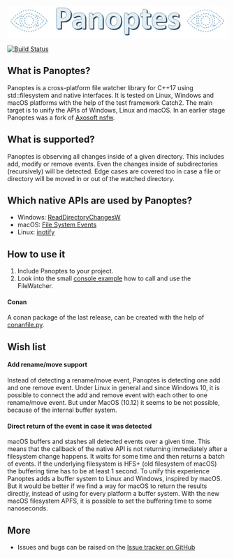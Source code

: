 ![catch logo](artwork/panoptes-logo.jpg)

[![Build Status](https://travis-ci.com/neXenio/panoptes.svg?branch=master)](https://travis-ci.com/neXenio/panoptes)

## What is Panoptes?

Panoptes is a cross-platform file watcher library for C++17 using std::filesystem and native interfaces. It is tested on Linux, Windows and macOS platforms with the help of the test framework Catch2. The main target is to unify the APIs of Windows, Linux and macOS. In an earlier stage Panoptes was a fork of [Axosoft nsfw](https://github.com/Axosoft/nsfw).

## What is supported?

Panoptes is observing all changes inside of a given directory. This includes add, modify or remove events. Even the changes inside of subdirectories (recursively) will be detected. Edge cases are covered too in case a file or directory will be moved in or out of the watched directory.

## Which native APIs are used by Panoptes?

* Windows: [ReadDirectoryChangesW](https://docs.microsoft.com/en-us/windows/win32/api/winbase/nf-winbase-readdirectorychangesw)
* macOS: [File System Events](https://developer.apple.com/documentation/coreservices/file_system_events)
* Linux: [inotify](https://www.man7.org/linux/man-pages/man7/inotify.7.html)

## How to use it

1. Include Panoptes to your project.
2. Look into the small [console example](console/main.cpp) how to call and use the FileWatcher.

#### Conan
A conan package of the last release, can be created with the help of [conanfile.py](conan/conanfile.py).

## Wish list

#### Add rename/move support
Instead of detecting a rename/move event, Panoptes is detecting one add and one remove event. Under Linux in general and since Windows 10, it is possible to connect the add and remove event with each other to one rename/move event. But under MacOS (10.12) it seems to be not possible, because of the internal buffer system.

#### Direct return of the event in case it was detected
macOS buffers and stashes all detected events over a given time. This means that the callback of the native API is not returning immediately after a filesystem change happens. It waits for some time and then returns a batch of events. If the underlying filesystem is HFS+ (old filesystem of macOS) the buffering time has to be at least 1 second. To unify this experience Panoptes adds a buffer system to Linux and Windows, inspired by macOS. But it would be better if we find a way for macOS to return the results directly, instead of using for every platform a buffer system. With the new macOS filesystem APFS, it is possible to set the buffering time to some nanoseconds.

## More
* Issues and bugs can be raised on the [Issue tracker on GitHub](https://github.com/neXenio/panoptes/issues)
